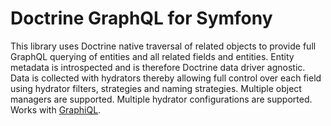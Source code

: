 Doctrine GraphQL for Symfony
============================

This library uses Doctrine native traversal of related objects to provide full GraphQL
querying of entities and all related fields and entities.
Entity metadata is introspected and is therefore Doctrine data driver agnostic.
Data is collected with hydrators thereby
allowing full control over each field using hydrator filters, strategies and naming strategies.
Multiple object managers are supported. Multiple hydrator configurations are supported.
Works with [GraphiQL](https://github.com/graphql/graphiql).
